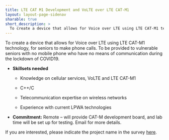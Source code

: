```yaml
---
title: LTE CAT M1 Development and VoLTE over LTE CAT-M1
layout: layout-page-sidenav
sharable: true
short_description: >
  To create a device that allows for Voice over LTE using LTE CAT-M1 technology, for seniors to make phone calls.
---
```


To create a device that allows for Voice over LTE using LTE CAT-M1 technology, for seniors to make phone calls. To be provided to vulnerable seniors with no mobile phone who have no means of communication during the lockdown of COVID19.

- **Skillsets needed**

  - Knowledge on cellular services, VoLTE and LTE CAT-M1

  - C++/C

  - Telecommunication expertise on wireless networks

  - Experience with current LPWA technologies

- **Commitment:** Remote – will provide CAT-M development board, and lab time will be set up for testing. Email for more details.

If you are interested, please indicate the project name in the survey [here](https://go.gov.sg/govtech-volunteers).
